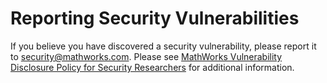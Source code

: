 # Reporting Security Vulnerabilities 

If you believe you have discovered a security vulnerability, please report it to 
[security@mathworks.com](mailto:security@mathworks.com). Please see 
[MathWorks Vulnerability Disclosure Policy for Security Researchers](https://www.mathworks.com/company/aboutus/policies_statements/vulnerability-disclosure-policy.html) 
for additional information. 
